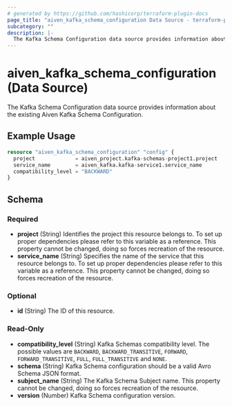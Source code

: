```yaml
---
# generated by https://github.com/hashicorp/terraform-plugin-docs
page_title: "aiven_kafka_schema_configuration Data Source - terraform-provider-aiven"
subcategory: ""
description: |-
  The Kafka Schema Configuration data source provides information about the existing Aiven Kafka Schema Configuration.
---
```


# aiven_kafka_schema_configuration (Data Source)

The Kafka Schema Configuration data source provides information about the existing Aiven Kafka Schema Configuration.

## Example Usage

```terraform
resource "aiven_kafka_schema_configuration" "config" {
  project             = aiven_project.kafka-schemas-project1.project
  service_name        = aiven_kafka.kafka-service1.service_name
  compatibility_level = "BACKWARD"
}
```

<!-- schema generated by tfplugindocs -->
## Schema

### Required

- **project** (String) Identifies the project this resource belongs to. To set up proper dependencies please refer to this variable as a reference. This property cannot be changed, doing so forces recreation of the resource.
- **service_name** (String) Specifies the name of the service that this resource belongs to. To set up proper dependencies please refer to this variable as a reference. This property cannot be changed, doing so forces recreation of the resource.

### Optional

- **id** (String) The ID of this resource.

### Read-Only

- **compatibility_level** (String) Kafka Schemas compatibility level. The possible values are `BACKWARD`, `BACKWARD_TRANSITIVE`, `FORWARD`, `FORWARD_TRANSITIVE`, `FULL`, `FULL_TRANSITIVE` and `NONE`.
- **schema** (String) Kafka Schema configuration should be a valid Avro Schema JSON format.
- **subject_name** (String) The Kafka Schema Subject name. This property cannot be changed, doing so forces recreation of the resource.
- **version** (Number) Kafka Schema configuration version.


